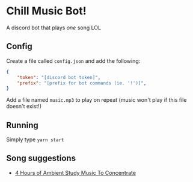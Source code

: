 # Chill Music Bot!

A discord bot that plays *one* song LOL

## Config

Create a file called `config.json` and add the following:

```json
{
    "token": "[discord bot token]",
    "prefix": "[prefix for bot commands (ie. '!')]",
}
```

Add a file named `music.mp3` to play on repeat (music won't play if this file doesn't exist!)

## Running

Simply type `yarn start`

## Song suggestions

- [4 Hours of Ambient Study Music To Concentrate](https://www.youtube.com/watch?v=4GnVDPD01as)